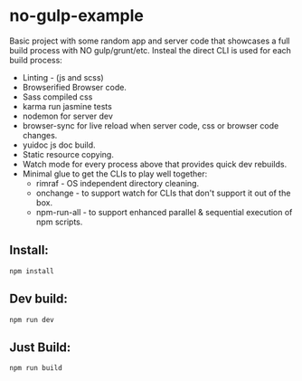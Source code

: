 # no-gulp-example

Basic project with some random app and server code that showcases a full build process with NO gulp/grunt/etc.  Insteal the direct CLI is used for each build process:
* Linting - (js and scss)
* Browserified Browser code.
* Sass compiled css
* karma run jasmine tests
* nodemon for server dev
* browser-sync for live reload when server code, css or browser code changes.
* yuidoc js doc build.
* Static resource copying.
* Watch mode for every process above that provides quick dev rebuilds.
* Minimal glue to get the CLIs to play well together:
  * rimraf - OS independent directory cleaning.
  * onchange - to support watch for CLIs that don't support it out of the box.
  * npm-run-all - to support enhanced parallel & sequential execution of npm scripts.

## Install:

```
npm install
```

## Dev build:

```
npm run dev
```

## Just Build:

```
npm run build
```

